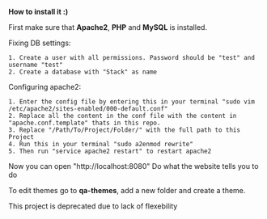 **How to install it :)**

First make sure that **Apache2**, **PHP** and **MySQL** is installed.

Fixing DB settings:

    1. Create a user with all permissions. Password should be "test" and username "test"
    2. Create a database with "Stack" as name

Configuring apache2:

    1. Enter the config file by entering this in your terminal "sudo vim /etc/apache2/sites-enabled/000-default.conf"
    2. Replace all the content in the conf file with the content in "apache.conf.template" thats in this repo.
    3. Replace "/Path/To/Project/Folder/" with the full path to this Project
    4. Run this in your terminal "sudo a2enmod rewrite"
    5. Then run "service apache2 restart" to restart apache2

Now you can open "http://localhost:8080"
Do what the website tells you to do

To edit themes go to **qa-themes**, add a new folder and create a theme.


This project is deprecated due to lack of flexebility

